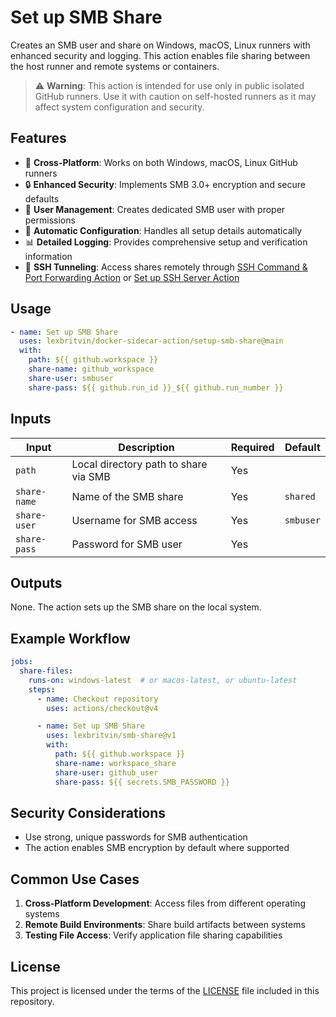 # Set up SMB Share

Creates an SMB user and share on Windows, macOS, Linux runners with enhanced security and logging. This action enables
file
sharing between the host runner and remote systems or containers.

> ⚠️ **Warning**: This action is intended for use only in public isolated GitHub runners. Use it with caution on
> self-hosted runners as it may affect system configuration and security.

## Features

- 📁 **Cross-Platform**: Works on both Windows, macOS, Linux GitHub runners
- 🔒 **Enhanced Security**: Implements SMB 3.0+ encryption and secure defaults
- 🔑 **User Management**: Creates dedicated SMB user with proper permissions
- 🔄 **Automatic Configuration**: Handles all setup details automatically
- 📊 **Detailed Logging**: Provides comprehensive setup and verification information
- 🔗 **SSH Tunneling**: Access shares remotely through
  [SSH Command & Port Forwarding Action](https://github.com/marketplace/actions/ssh-command-port-forwarding)
  or [Set up SSH Server Action](https://github.com/marketplace/actions/set-up-ssh-server)

## Usage

```yaml
- name: Set up SMB Share
  uses: lexbritvin/docker-sidecar-action/setup-smb-share@main
  with:
    path: ${{ github.workspace }}
    share-name: github_workspace
    share-user: smbuser
    share-pass: ${{ github.run_id }}_${{ github.run_number }}
```

## Inputs

| Input        | Description                           | Required | Default   |
|--------------|---------------------------------------|----------|-----------|
| `path`       | Local directory path to share via SMB | Yes      |           |
| `share-name` | Name of the SMB share                 | Yes      | `shared`  |
| `share-user` | Username for SMB access               | Yes      | `smbuser` |
| `share-pass` | Password for SMB user                 | Yes      |           |

## Outputs

None. The action sets up the SMB share on the local system.

## Example Workflow

```yaml
jobs:
  share-files:
    runs-on: windows-latest  # or macos-latest, or ubuntu-latest
    steps:
      - name: Checkout repository
        uses: actions/checkout@v4

      - name: Set up SMB Share
        uses: lexbritvin/smb-share@v1
        with:
          path: ${{ github.workspace }}
          share-name: workspace_share
          share-user: github_user
          share-pass: ${{ secrets.SMB_PASSWORD }}
```

## Security Considerations

- Use strong, unique passwords for SMB authentication
- The action enables SMB encryption by default where supported

## Common Use Cases

1. **Cross-Platform Development**: Access files from different operating systems
2. **Remote Build Environments**: Share build artifacts between systems
3. **Testing File Access**: Verify application file sharing capabilities

## License

This project is licensed under the terms of the [LICENSE](./LICENSE) file included in this repository.
